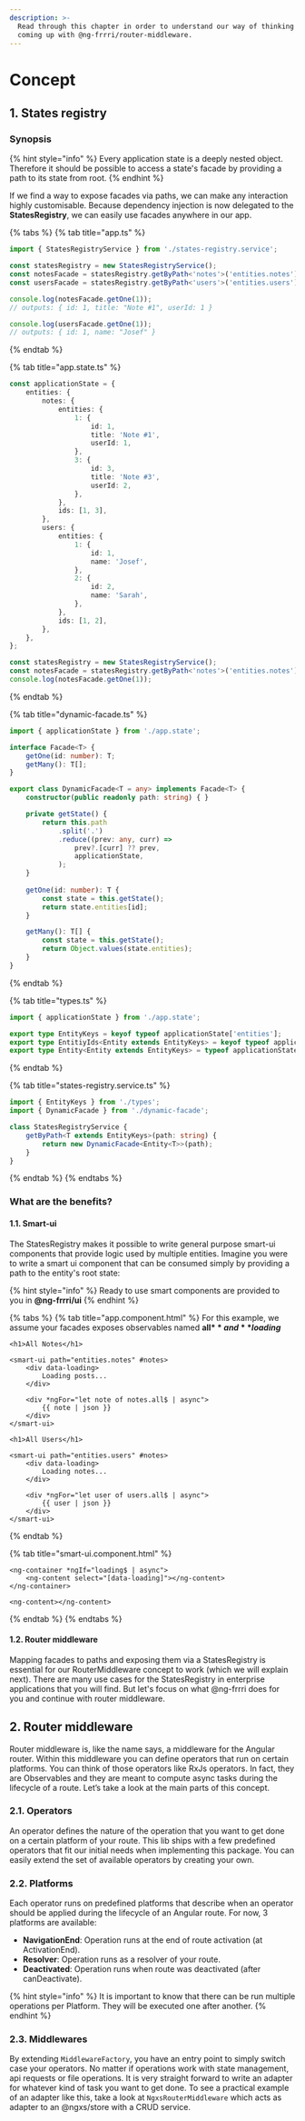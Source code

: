 ```yaml
---
description: >-
  Read through this chapter in order to understand our way of thinking and
  coming up with @ng-frrri/router-middleware.
---
```


# Concept

## 1. States registry

### Synopsis

{% hint style="info" %}
Every application state is a deeply nested object. Therefore it should be possible to access a state's facade by providing a path to its state from root.
{% endhint %}

If we find a way to expose facades via paths, we can make any interaction highly customisable. Because dependency injection is now delegated to the **StatesRegistry**, we can easily use facades anywhere in our app.

{% tabs %}
{% tab title="app.ts" %}
```typescript
import { StatesRegistryService } from './states-registry.service';

const statesRegistry = new StatesRegistryService();
const notesFacade = statesRegistry.getByPath<'notes'>('entities.notes');
const usersFacade = statesRegistry.getByPath<'users'>('entities.users');

console.log(notesFacade.getOne(1));
// outputs: { id: 1, title: "Note #1", userId: 1 }

console.log(usersFacade.getOne(1));
// outputs: { id: 1, name: "Josef" }
```
{% endtab %}

{% tab title="app.state.ts" %}
```typescript
const applicationState = {
    entities: {
        notes: {
            entities: {
                1: {
                    id: 1,
                    title: 'Note #1',
                    userId: 1,
                },
                3: {
                    id: 3,
                    title: 'Note #3',
                    userId: 2,
                },
            },
            ids: [1, 3],
        },
        users: {
            entities: {
                1: {
                    id: 1,
                    name: 'Josef',
                },
                2: {
                    id: 2,
                    name: 'Sarah',
                },
            },
            ids: [1, 2],
        },
    },
};

const statesRegistry = new StatesRegistryService();
const notesFacade = statesRegistry.getByPath<'notes'>('entities.notes');
console.log(notesFacade.getOne(1));
```
{% endtab %}

{% tab title="dynamic-facade.ts" %}
```typescript
import { applicationState } from './app.state';

interface Facade<T> {
    getOne(id: number): T;
    getMany(): T[];
}

export class DynamicFacade<T = any> implements Facade<T> {
    constructor(public readonly path: string) { }

    private getState() {
        return this.path
            .split('.')
            .reduce((prev: any, curr) =>
                prev?.[curr] ?? prev,
                applicationState,
            );
    }
    
    getOne(id: number): T {
        const state = this.getState();
        return state.entities[id];
    }

    getMany(): T[] {
        const state = this.getState();
        return Object.values(state.entities);
    }
}
```
{% endtab %}

{% tab title="types.ts" %}
```typescript
import { applicationState } from './app.state';

export type EntityKeys = keyof typeof applicationState['entities'];
export type EntitiyIds<Entity extends EntityKeys> = keyof typeof applicationState['entities'][Entity]['entities'];
export type Entity<Entity extends EntityKeys> = typeof applicationState['entities'][Entity]['entities'][EntitiyIds<Entity>];
```
{% endtab %}

{% tab title="states-registry.service.ts" %}
```typescript
import { EntityKeys } from './types';
import { DynamicFacade } from './dynamic-facade';

class StatesRegistryService {
    getByPath<T extends EntityKeys>(path: string) {
        return new DynamicFacade<Entity<T>>(path);
    }
}
```
{% endtab %}
{% endtabs %}

### What are the benefits?

#### 1.1. Smart-ui

The StatesRegistry makes it possible to write general purpose smart-ui components that provide logic used by multiple entities. Imagine you were to write a smart ui component that can be consumed simply by providing a path to the entity's root state:

{% hint style="info" %}
Ready to use smart components are provided to you in **@ng-frrri/ui**
{% endhint %}

{% tabs %}
{% tab title="app.component.html" %}
For this example, we assume your facades exposes observables named **all$** and **loading$**

```markup
<h1>All Notes</h1>

<smart-ui path="entities.notes" #notes>
    <div data-loading>
        Loading posts...
    </div>
    
    <div *ngFor="let note of notes.all$ | async">
        {{ note | json }}
    </div>
</smart-ui>

<h1>All Users</h1>

<smart-ui path="entities.users" #notes>
    <div data-loading>
        Loading notes...
    </div>
    
    <div *ngFor="let user of users.all$ | async">
        {{ user | json }}
    </div>
</smart-ui>
```
{% endtab %}

{% tab title="smart-ui.component.html" %}
```markup
<ng-container *ngIf="loading$ | async">
    <ng-content select="[data-loading]"></ng-content>
</ng-container>

<ng-content></ng-content>

```
{% endtab %}
{% endtabs %}

#### 1.2. Router middleware

Mapping facades to paths and exposing them via a StatesRegistry is essential for our RouterMiddleware concept to work \(which we will explain next\). There are many use cases for the StatesRegistry in enterprise applications that you will find. But let's focus on what @ng-frrri does for you and continue with router middleware.

## 2. Router middleware

Router middleware is, like the name says, a middleware for the Angular router. Within this middleware you can define operators that run on certain platforms. You can think of those operators like RxJs operators. In fact, they are Observables and they are meant to compute async tasks during the lifecycle of a route. Let’s take a look at the main parts of this concept.

### 2.1. Operators

An operator defines the nature of the operation that you want to get done on a certain platform of your route. This lib ships with a few predefined operators that fit our initial needs when implementing this package. You can easily extend the set of available operators by creating your own.

### 2.2. Platforms

Each operator runs on predefined platforms that describe when an operator should be applied during the lifecycle of an Angular route. For now, 3 platforms are available:

* **NavigationEnd**: Operation runs at the end of route activation \(at ActivationEnd\).
* **Resolver**: Operation runs as a resolver of your route.
* **Deactivated**: Operation runs when route was deactivated \(after canDeactivate\).

{% hint style="info" %}
It is important to know that there can be run multiple operations per Platform. They will be executed one after another.
{% endhint %}

### 2.3. Middlewares

By extending `MiddlewareFactory`, you have an entry point to simply switch case your operators. No matter if operations work with state management, api requests or file operations. It is very straight forward to write an adapter for whatever kind of task you want to get done. To see a practical example of an adapter like this, take a look at `NgxsRouterMiddleware` which acts as adapter to an @ngxs/store with a CRUD service.

